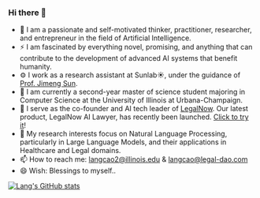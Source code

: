 ### Hi there 👋

- 🌱 I am a passionate and self-motivated thinker, practitioner, researcher, and entrepreneur in the field of Artificial Intelligence.
- ⚡ I am fascinated by everything novel, promising, and anything that can contribute to the development of advanced AI systems that benefit humanity.
- ⚙️ I work as a research assistant at Sunlab☀️, under the guidance of [Prof. Jimeng Sun](https://www.sunlab.org/).
- 🏫 I am currently a second-year master of science student majoring in Computer Science at the University of Illinois at Urbana-Champaign.
- 🪩 I serve as the co-founder and AI tech leader of [LegalNow](https://www.legal-dao.org). Our latest product, LegalNow AI Lawyer, has recently been launched. [Click to try it](https://ai.legalnow.xyz/)!
- 🔭 My research interests focus on Natural Language Processing, particularly in Large Language Models, and their applications in Healthcare and Legal domains.
- 📫 How to reach me: langcao2@illinois.edu & langcao@legal-dao.com
- 😄 Wish: Blessings to myself..

[![Lang's GitHub stats](https://github-readme-stats.vercel.app/api?username=windszzlang&theme=react)](https://github.com/anuraghazra/github-readme-stats)

<!--
**windsOvO/windsOvO** is a ✨ _special_ ✨ repository because its `README.md` (this file) appears on your GitHub profile.

Here are some ideas to get you started:

- 🔭 I’m currently working on full stack software development, machine learning projects etc.
- 🌱 I’m currently learning machine learning, natural language processing, etc.
- 👯 I’m looking to collaborate on ...
- 🤔 I’m looking for help with ...
- 💬 Ask me about ...
- 📫 How to reach me: windszzlang@gmail.com
- 😄 Pronouns: ...
- ⚡ Fun fact: ...
-->

